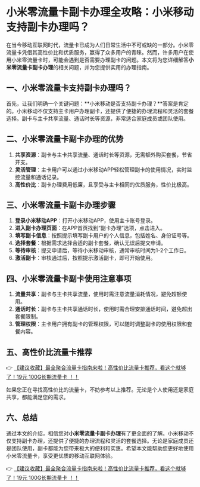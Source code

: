 # 小米零流量卡副卡办理全攻略：小米移动支持副卡办理吗？

在当今移动互联网时代，流量卡已成为人们日常生活中不可或缺的一部分。小米零流量卡凭借其高性价比和优质服务，赢得了众多用户的青睐。然而，许多用户在使用小米零流量卡时，可能会遇到是否需要办理副卡的问题。本文将为您详细解答**小米零流量卡副卡办理**的相关问题，并为您提供实用的办理指南。

## 一、小米零流量卡支持副卡办理吗？

首先，让我们明确一个关键问题：**小米移动是否支持副卡办理？**答案是肯定的。小米移动不仅支持主卡用户办理副卡，还提供了便捷的办理流程和灵活的套餐选择。副卡与主卡共享流量、通话时长等资源，非常适合家庭成员或团队使用。

## 二、小米零流量卡副卡办理的优势

1. **共享资源**：副卡与主卡共享流量、通话时长等资源，无需额外购买套餐，节省开支。
2. **灵活管理**：主卡用户可以通过小米移动APP轻松管理副卡的使用情况，实时监控流量和通话记录。
3. **高性价比**：副卡办理费用低廉，且享受与主卡相同的优质服务，性价比极高。

## 三、小米零流量卡副卡办理步骤

1. **登录小米移动APP**：打开小米移动APP，使用主卡账号登录。
2. **进入副卡办理页面**：在APP首页找到“副卡办理”选项，点击进入。
3. **填写副卡信息**：按照提示填写副卡用户的个人信息，包括姓名、身份证号等。
4. **选择套餐**：根据需求选择合适的副卡套餐，确认无误后提交申请。
5. **等待审核**：提交申请后，等待小米移动审核，通常审核时间为1-2个工作日。
6. **激活副卡**：审核通过后，按照提示激活副卡，即可开始使用。

## 四、小米零流量卡副卡使用注意事项

1. **流量共享**：副卡与主卡共享流量，使用时需注意流量消耗情况，避免超额使用。
2. **通话时长**：副卡与主卡共享通话时长，使用时需合理安排通话时间，避免超出套餐限制。
3. **管理权限**：主卡用户拥有副卡的管理权限，可以随时调整副卡的使用权限和套餐内容。

## 五、高性价比流量卡推荐

👉 [【建议收藏】最全聚合流量卡指南来啦！高性价比流量卡推荐，看这个就够了！19元 100G长期流量卡 ！！](https://bit.ly/Liuliangka)

如果您正在寻找高性价比的流量卡，不妨参考以上推荐。无论是个人使用还是家庭共享，都能满足您的需求。

## 六、总结

通过本文的介绍，相信您对**小米零流量卡副卡办理**有了更全面的了解。小米移动不仅支持副卡办理，还提供了便捷的办理流程和灵活的套餐选择。无论是家庭成员还是团队使用，副卡都能为您带来极大的便利和实惠。希望本文能帮助您更好地使用小米零流量卡，享受更优质的移动互联网体验。

👉 [【建议收藏】最全聚合流量卡指南来啦！高性价比流量卡推荐，看这个就够了！19元 100G长期流量卡 ！！](https://bit.ly/Liuliangka)